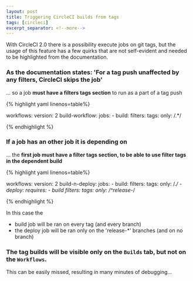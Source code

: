 ```yaml
---
layout: post
title: Triggering CircleCI builds from tags
tags: [circleci]
excerpt_separator: <!--more-->
---
```


With CircleCI 2.0 there is a possibility execute jobs on git tags, but the usage of this feature has a few quirks that are not self-evident and needed to be highlighted from the documentation.

<!--more-->

### As the documentation states: 'For a tag push unaffected by any filters, CircleCI skips the job'

... so a job **must have a filters tags section** to run as a part of a tag push

{% highlight yaml linenos=table%}

workflows:
  version: 2
  build-workflow:
    jobs:
      - build:
          filters:
            tags:
              only: /.*/

{% endhighlight %}

### If a job has an other job it is depending on

... the **first job must have a filter tags section, to be able to use filter tags in the dependent build**

{% highlight yaml linenos=table%}

workflows:
  version: 2
  build-n-deploy:
    jobs:
      - build:
          filters:
            tags:
              only: /.*/
      - deploy:
          requires:
            - build
          filters:
            tags:
              only: /^release-*/

{% endhighlight %}

In this case the
- build job will be ran on every tag (and every branch)
- the deploy job will be ran only on the 'release-*' branches (and on no branch)

### The tag builds will be visible only on the `Builds` tab, but not on the `Workflows`.

This can be easily missed, resulting in many minutes of debugging...